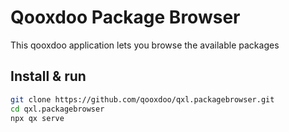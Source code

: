 # Qooxdoo Package Browser

This qooxdoo application lets you browse the available packages

## Install & run

```bash
git clone https://github.com/qooxdoo/qxl.packagebrowser.git
cd qxl.packagebrowser
npx qx serve
```

